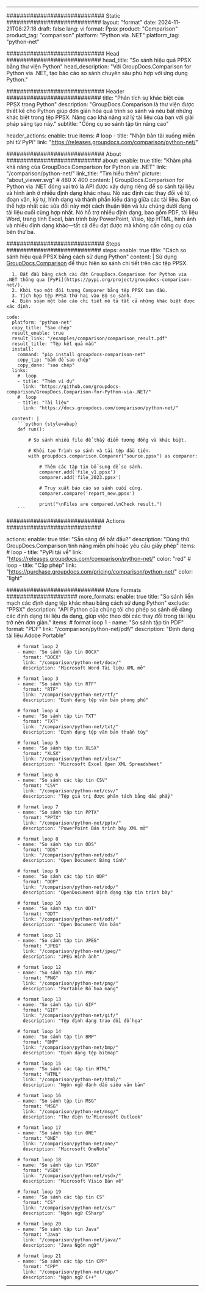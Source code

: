 
---
############################# Static ############################
layout: "format"
date:  2024-11-21T08:27:18
draft: false
lang: vi
format: Ppsx
product: "Comparison"
product_tag: "comparison"
platform: "Python via .NET"
platform_tag: "python-net"

############################# Head ############################
head_title: "So sánh hiệu quả PPSX bằng thư viện Python"
head_description: "Với GroupDocs.Comparison for Python via .NET, tạo báo cáo so sánh chuyên sâu phù hợp với ứng dụng Python."

############################# Header ############################
title: "Phân tích sự khác biệt của PPSX trong Python" 
description: "GroupDocs.Comparison là thư viện được thiết kế cho Python giúp đơn giản hóa quá trình so sánh và nêu bật những khác biệt trong tệp PPSX. Nâng cao khả năng xử lý tài liệu của bạn với giải pháp sáng tạo này."
subtitle: "Công cụ so sánh tập tin nâng cao" 

header_actions:
  enable: true
  items:
    #  loop
    - title: "Nhận bản tải xuống miễn phí từ PyPi"
      link: "https://releases.groupdocs.com/comparison/python-net/"
      
############################# About ############################
about:
    enable: true
    title: "Khám phá khả năng của GroupDocs.Comparison for Python via .NET"
    link: "/comparison/python-net/"
    link_title: "Tìm hiểu thêm"
    picture: "about_viewer.svg" # 480 X 400
    content: |
       GroupDocs.Comparison for Python via .NET đóng vai trò là API được xây dựng riêng để so sánh tài liệu và hình ảnh ở nhiều định dạng khác nhau. Nó xác định các thay đổi về từ, đoạn văn, ký tự, hình dạng và thành phần kiểu dáng giữa các tài liệu. Bạn có thể hợp nhất các sửa đổi này một cách thuận tiện và lưu chúng dưới dạng tài liệu cuối cùng hợp nhất. Nó hỗ trợ nhiều định dạng, bao gồm PDF, tài liệu Word, trang tính Excel, bản trình bày PowerPoint, Visio, tệp HTML, hình ảnh và nhiều định dạng khác—tất cả đều đạt được mà không cần công cụ của bên thứ ba.

############################# Steps ############################
steps:
    enable: true
    title: "Cách so sánh hiệu quả PPSX bằng cách sử dụng Python"
    content: |
      Sử dụng [GroupDocs.Comparison](https://products.groupdocs.com/comparison/python-net/) để thực hiện so sánh chi tiết trên các tệp PPSX.
      
      1. Bắt đầu bằng cách cài đặt GroupDocs.Comparison for Python via .NET thông qua [PyPi](https://pypi.org/project/groupdocs-comparison-net/).
      2. Khởi tạo một đối tượng Comparer bằng tệp PPSX ban đầu.
      3. Tích hợp tệp PPSX thứ hai vào Bộ so sánh.
      4. Biên soạn một báo cáo chi tiết mô tả tất cả những khác biệt được xác định.
   
    code:
      platform: "python-net"
      copy_title: "Sao chép"
      result_enable: true
      result_link: "/examples/comparison/comparison_result.pdf"
      result_title: "Tệp kết quả mẫu"
      install:
        command: "pip install groupdocs-comparison-net"
        copy_tip: "bấm để sao chép"
        copy_done: "sao chép"
      links:
        #  loop
        - title: "Thêm ví dụ"
          link: "https://github.com/groupdocs-comparison/GroupDocs.Comparison-for-Python-via-.NET/"
        #  loop
        - title: "Tài liệu"
          link: "https://docs.groupdocs.com/comparison/python-net/"
          
      content: |
        ```python {style=abap}
        def run():

            # So sánh nhiều file để thấy điểm tương đồng và khác biệt.

            # Khởi tạo Trình so sánh và tải tệp đầu tiên.
            with groupdocs.comparison.Comparer("source.ppsx") as comparer:

                # Thêm các tập tin bổ sung để so sánh.
                comparer.add('file_v1.ppsx')
                comparer.add('file_2023.ppsx')

                # Truy xuất báo cáo so sánh cuối cùng.
                comparer.compare('report_new.ppsx')

                print("\nFiles are compared.\nCheck result.")
        ```            

############################# Actions ############################

actions:
  enable: true
  title: "Sẵn sàng để bắt đầu?"
  description: "Dùng thử GroupDocs.Comparison tính năng miễn phí hoặc yêu cầu giấy phép"
  items:
    #  loop
    - title: "PyPi tải về"
      link: "https://releases.groupdocs.com/comparison/python-net/"
      color: "red"
        #  loop
    - title: "Cấp phép"
      link: "https://purchase.groupdocs.com/pricing/comparison/python-net/"
      color: "light"


############################# More Formats #####################
more_formats:
    enable: true
    title: "So sánh liền mạch các định dạng tệp khác nhau bằng cách sử dụng Python"
    exclude: "PPSX"
    description: "API Python của chúng tôi cho phép so sánh dễ dàng các định dạng tài liệu đa dạng, giúp việc theo dõi các thay đổi trong tài liệu trở nên đơn giản."
    items: 
        # format loop 1
        - name: "So sánh tập tin PDF"
          format: "PDF"
          link: "/comparison/python-net/pdf/"
          description: "Định dạng tài liệu Adobe Portable"

        # format loop 2
        - name: "So sánh tập tin DOCX"
          format: "DOCX"
          link: "/comparison/python-net/docx/"
          description: "Microsoft Word Tài liệu XML mở"

        # format loop 3
        - name: "So sánh tập tin RTF"
          format: "RTF"
          link: "/comparison/python-net/rtf/"
          description: "Định dạng tệp văn bản phong phú"

        # format loop 4
        - name: "So sánh tập tin TXT"
          format: "TXT"
          link: "/comparison/python-net/txt/"
          description: "Định dạng tệp văn bản thuần túy"

        # format loop 5
        - name: "So sánh tập tin XLSX"
          format: "XLSX"
          link: "/comparison/python-net/xlsx/"
          description: "Microsoft Excel Open XML Spreadsheet"

        # format loop 6
        - name: "So sánh các tập tin CSV"
          format: "CSV"
          link: "/comparison/python-net/csv/"
          description: "Tệp giá trị được phân tách bằng dấu phẩy"

        # format loop 7
        - name: "So sánh tập tin PPTX"
          format: "PPTX"
          link: "/comparison/python-net/pptx/"
          description: "PowerPoint Bản trình bày XML mở"

        # format loop 8
        - name: "So sánh tập tin ODS"
          format: "ODS"
          link: "/comparison/python-net/ods/"
          description: "Open Document Bảng tính"

        # format loop 9
        - name: "So sánh các tập tin ODP"
          format: "ODP"
          link: "/comparison/python-net/odp/"
          description: "OpenDocument Định dạng tập tin trình bày"

        # format loop 10
        - name: "So sánh tập tin ODT"
          format: "ODT"
          link: "/comparison/python-net/odt/"
          description: "Open Document Văn bản"

        # format loop 11
        - name: "So sánh tập tin JPEG"
          format: "JPEG"
          link: "/comparison/python-net/jpeg/"
          description: "JPEG Hình ảnh"

        # format loop 12
        - name: "So sánh tập tin PNG"
          format: "PNG"
          link: "/comparison/python-net/png/"
          description: "Portable Đồ họa mạng"

        # format loop 13
        - name: "So sánh tập tin GIF"
          format: "GIF"
          link: "/comparison/python-net/gif/"
          description: "Tệp định dạng trao đổi đồ họa"

        # format loop 14
        - name: "So sánh tập tin BMP"
          format: "BMP"
          link: "/comparison/python-net/bmp/"
          description: "Định dạng tệp bitmap"

        # format loop 15
        - name: "So sánh các tập tin HTML"
          format: "HTML"
          link: "/comparison/python-net/html/"
          description: "Ngôn ngữ đánh dấu siêu văn bản"

        # format loop 16
        - name: "So sánh tập tin MSG"
          format: "MSG"
          link: "/comparison/python-net/msg/"
          description: "Thư điện tử Microsoft Outlook"

        # format loop 17
        - name: "So sánh tập tin ONE"
          format: "ONE"
          link: "/comparison/python-net/one/"
          description: "Microsoft OneNote"

        # format loop 18
        - name: "So sánh tập tin VSDX"
          format: "VSDX"
          link: "/comparison/python-net/vsdx/"
          description: "Microsoft Visio Bản vẽ"

        # format loop 19
        - name: "So sánh các tập tin CS"
          format: "CS"
          link: "/comparison/python-net/cs/"
          description: "Ngôn ngữ CSharp"

        # format loop 20
        - name: "So sánh tập tin Java"
          format: "Java"
          link: "/comparison/python-net/java/"
          description: "Java Ngôn ngữ"
          
        # format loop 21
        - name: "So sánh các tập tin CPP"
          format: "CPP"
          link: "/comparison/python-net/cpp/"
          description: "Ngôn ngữ C++"
---
